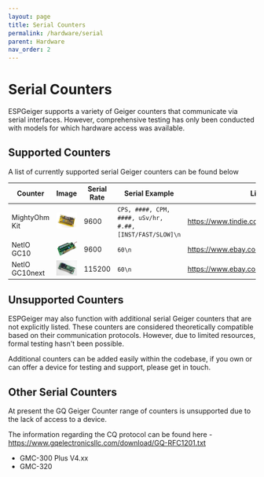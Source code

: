 ```yaml
---
layout: page
title: Serial Counters
permalink: /hardware/serial
parent: Hardware
nav_order: 2
---
```


# Serial Counters

ESPGeiger supports a variety of Geiger counters that communicate via serial interfaces. However, comprehensive testing has only been conducted with models for which hardware access was available.

## Supported Counters

A list of currently supported serial Geiger counters can be found below

| Counter | Image | Serial Rate | Serial Example | Link |
|---|---|---|---|---|
MightyOhm Kit | ![MightyOhm](img/mightyohm.jpg#img-thumbnail) | 9600 | `CPS, ####, CPM, ####, uSv/hr, #.##, [INST/FAST/SLOW]\n` | https://www.tindie.com/stores/mightyohm/
NetIO GC10 | ![NetIO GC10](img/gc10.jpg#img-thumbnail) | 9600 | `60\n` | https://www.ebay.co.uk/usr/pelorymate
NetIO GC10next | ![NetIO GC10next](img/gc10next.jpg#img-thumbnail) | 115200 | `60\n` | https://www.ebay.co.uk/usr/pelorymate

## Unsupported Counters

ESPGeiger may also function with additional serial Geiger counters that are not explicitly listed. These counters are considered theoretically compatible based on their communication protocols. However, due to limited resources, formal testing hasn't been possible.

Additional counters can be added easily within the codebase, if you own or can offer a device for testing and support, please get in touch.

## Other Serial Counters

At present the GQ Geiger Counter range of counters is unsupported due to the lack of access to a device. 

The information regarding the CQ protocol can be found here - https://www.gqelectronicsllc.com/download/GQ-RFC1201.txt

- GMC-300 Plus V4.xx
- GMC-320